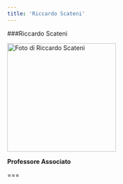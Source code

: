 ```yaml
---
title: 'Riccardo Scateni'
---
```


###Riccardo Scateni

<img src="/lab/user/pages/02.people/01.riccardo.scateni/img/riccardo.jpg" alt="Foto di Riccardo Scateni" style="height: 250px">

**Professore Associato**

===